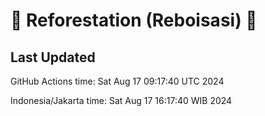 
# 🌳 Reforestation (Reboisasi) 🌲

## Last Updated

GitHub Actions time: Sat Aug 17 09:17:40 UTC 2024

Indonesia/Jakarta time: Sat Aug 17 16:17:40 WIB 2024
